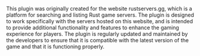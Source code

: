 This plugin was originally created for the website rustservers.gg, which is a platform for searching and listing Rust game servers. 
The plugin is designed to work specifically with the servers hosted on this website, and is intended to provide additional functionality and features to enhance the gaming experience for players. 
The plugin is regularly updated and maintained by the developers to ensure that it is compatible with the latest version of the game and that it is functioning properly.



